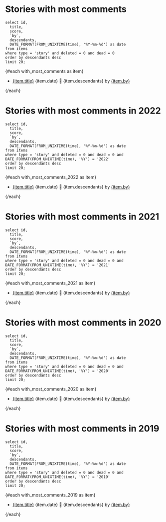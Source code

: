 # Stories with most comments

```with_most_comments
select id,
  title, 
  score, 
  `by`, 
  descendants,
  DATE_FORMAT(FROM_UNIXTIME(time), '%Y-%m-%d') as date 
from items 
where type = 'story' and deleted = 0 and dead = 0
order by descendants desc 
limit 20;
```
{#each with_most_comments as item}

* [{item.title}](https://news.ycombinator.com/item?id={item.id}) {item.date} 💬 {item.descendants} by [{item.by}](https://news.ycombinator.com/user?id={item.by})

{/each}

# Stories with most comments in 2022

```with_most_comments_2022
select id,
  title, 
  score, 
  `by`, 
  descendants,
  DATE_FORMAT(FROM_UNIXTIME(time), '%Y-%m-%d') as date 
from items 
where type = 'story' and deleted = 0 and dead = 0 and DATE_FORMAT(FROM_UNIXTIME(time), '%Y') = '2022'
order by descendants desc 
limit 20;
```
{#each with_most_comments_2022 as item}

* [{item.title}](https://news.ycombinator.com/item?id={item.id}) {item.date} 💬 {item.descendants} by [{item.by}](https://news.ycombinator.com/user?id={item.by})

{/each}

# Stories with most comments in 2021

```with_most_comments_2021
select id,
  title, 
  score, 
  `by`, 
  descendants,
  DATE_FORMAT(FROM_UNIXTIME(time), '%Y-%m-%d') as date 
from items 
where type = 'story' and deleted = 0 and dead = 0 and DATE_FORMAT(FROM_UNIXTIME(time), '%Y') = '2021'
order by descendants desc 
limit 20;
```
{#each with_most_comments_2021 as item}

* [{item.title}](https://news.ycombinator.com/item?id={item.id}) {item.date} 💬 {item.descendants} by [{item.by}](https://news.ycombinator.com/user?id={item.by})

{/each}

# Stories with most comments in 2020

```with_most_comments_2020
select id,
  title, 
  score, 
  `by`, 
  descendants,
  DATE_FORMAT(FROM_UNIXTIME(time), '%Y-%m-%d') as date 
from items 
where type = 'story' and deleted = 0 and dead = 0 and DATE_FORMAT(FROM_UNIXTIME(time), '%Y') = '2020'
order by descendants desc 
limit 20;
```
{#each with_most_comments_2020 as item}

* [{item.title}](https://news.ycombinator.com/item?id={item.id}) {item.date} 💬 {item.descendants} by [{item.by}](https://news.ycombinator.com/user?id={item.by})

{/each}

# Stories with most comments in 2019

```with_most_comments_2019
select id,
  title, 
  score, 
  `by`, 
  descendants,
  DATE_FORMAT(FROM_UNIXTIME(time), '%Y-%m-%d') as date 
from items 
where type = 'story' and deleted = 0 and dead = 0 and DATE_FORMAT(FROM_UNIXTIME(time), '%Y') = '2019'
order by descendants desc 
limit 20;
```
{#each with_most_comments_2019 as item}

* [{item.title}](https://news.ycombinator.com/item?id={item.id}) {item.date} 💬 {item.descendants} by [{item.by}](https://news.ycombinator.com/user?id={item.by})

{/each}